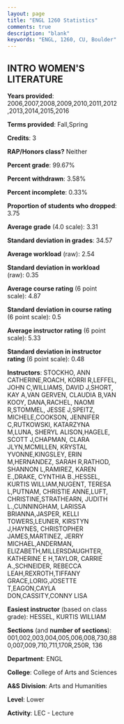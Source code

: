 ```yaml
---
layout: page
title: "ENGL 1260 Statistics"
comments: true
description: "blank"
keywords: "ENGL, 1260, CU, Boulder"
--- 
```

<head>
<script src="https://ajax.googleapis.com/ajax/libs/jquery/2.1.3/jquery.min.js"></script>
<script src="https://dl.dropboxusercontent.com/s/pc42nxpaw1ea4o9/highcharts.js?dl=0"></script>
<!-- <script src="../assets/js/highcharts.js"></script> -->
<style type="text/css">@font-face {
	font-family: "Bebas Neue";
	src: url(https://www.filehosting.org/file/details/544349/BebasNeue%20Regular.otf) format("opentype");
	}
	h1.Bebas { 
		font-family: "Bebas Neue", Verdana, Tahoma;
	}
</style>
</head>
<body>
	<div id="container" style="float: right; width: 45%; height: 88%; margin-left: 2.5%; margin-right: 2.5%;"></div>
	<script language="JavaScript">
		$(document).ready(function() {
		var chart = {type: 'column'};
		var title = {text: 'Grade Distribution'};
		var xAxis = {categories: ['A','B','C','D','F'],crosshair: true};
		var yAxis = {min: 0,title: {text: 'Percentage'}};
		var tooltip = {headerFormat: '<center><b><span style="font-size:20px">{point.key}</span></b></center>',
		               pointFormat: '<td style="padding:0"><b>{point.y:.1f}%</b></td>',
		               footerFormat: '</table>',shared: true,useHTML: true};
		var plotOptions = {column: {pointPadding: 0.0,borderWidth: 0}};  
		var credits = {enabled: false};var series= [{name: 'Percent',data: [53.69,34.19,7.61,1.95,2.56,]}];
		var json = {};
		json.chart = chart;
		json.title = title;
		json.tooltip = tooltip;
		json.xAxis = xAxis;
		json.yAxis = yAxis;  
		json.series = series;
		json.plotOptions = plotOptions;  
		json.credits = credits;
		$('#container').highcharts(json);
	});
	</script>
</body>
			   
## INTRO WOMEN'S LITERATURE

**Years provided**: 2006,2007,2008,2009,2010,2011,2012,2013,2014,2015,2016

**Terms provided**: Fall,Spring

**Credits**: 3

**RAP/Honors class?** Neither

**Percent grade**: 99.67%

**Percent withdrawn**: 3.58%

**Percent incomplete**: 0.33%

**Proportion of students who dropped**: 3.75

**Average grade** (4.0 scale): 3.31

**Standard deviation in grades**: 34.57

**Average workload** (raw): 2.54

**Standard deviation in workload** (raw): 0.35

**Average course rating** (6 point scale): 4.87

**Standard deviation in course rating** (6 point scale): 0.5

**Average instructor rating** (6 point scale): 5.33

**Standard deviation in instructor rating** (6 point scale): 0.48

**Instructors**: STOCKHO, ANN CATHERINE,ROACH, KORRI R,LEFFEL, JOHN C,WILLIAMS, DAVID J,SHORT, KAY A,VAN GERVEN, CLAUDIA B,VAN KOOY, DANA,RACHEL, NAOMI R,STOMMEL, JESSE J,SPEITZ, MICHELE,COOKSON, JENNIFER C,RUTKOWSKI, KATARZYNA M,LUNA, SHERYL ALISON,HAGELE, SCOTT J,CHAPMAN, CLARA JLYN,MCMILLEN, KRYSTAL YVONNE,KINGSLEY, ERIN M,HERNANDEZ, SARAH R,RATHOD, SHANNON L,RAMIREZ, KAREN E.,DRAKE, CYNTHIA B.,HESSEL, KURTIS WILLIAM,NUGENT, TERESA L,PUTNAM, CHRISTIE ANNE,LUFT, CHRISTINE,STRATHEARN, JUDITH L.,CUNNINGHAM, LARISSA BRIANNA,JASPER, KELLI TOWERS,LEUNER, KIRSTYN J,HAYNES, CHRISTOPHER JAMES,MARTINEZ, JERRY MICHAEL,ANDERMAN, ELIZABETH,MILLERSDAUGHTER, KATHERINE E H,TAYLOR, CARRIE A.,SCHNEIDER, REBECCA LEAH,REXROTH,TIFFANY GRACE,LORIG,JOSETTE T,EAGON,CAYLA DON,CASSITY,CONNY LISA

**Easiest instructor** (based on class grade): HESSEL, KURTIS WILLIAM

**Sections** (and **number of sections**): 001,002,003,004,005,006,008,730,880,007,009,710,711,170R,250R, 136

**Department**: ENGL

**College**: College of Arts and Sciences

**A&S Division**: Arts and Humanities

**Level**: Lower

**Activity**: LEC - Lecture